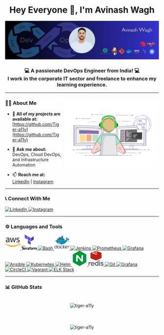 <h1 align="center">Hey Everyone 👋, I'm Avinash Wagh</h1>

<div align="center"> 
  <img src="https://github.com/Tiger-a11y/Tiger-a11y/blob/main/Banner.png" alt="Banner" style="max-width:100%; height:auto;">
</div>

<h3 align="center">💻 A passionate DevOps Engineer from India! 💻<br> I work in the corporate IT sector and freelance to enhance my learning experience.</h3>

---

<img align="right" alt="Coding Animation" width="300" src="https://raw.githubusercontent.com/devSouvik/devSouvik/master/gif3.gif" style="border-radius:10px; margin:10px;">

### 👨‍💻 About Me
- 🌟 **All of my projects are available at:**  
  [https://github.com/Tiger-a11y](https://github.com/Tiger-a11y)

- 💬 **Ask me about:**  
  DevOps, Cloud DevOps, and Infrastructure Automation

- 📫 **Reach me at:**  
  [LinkedIn](https://linkedin.com/in/avinash-wagh101) | [Instagram](https://instagram.com/)

---

### 📞 Connect With Me
<p align="left">
  <a href="https://linkedin.com/in/avinash-wagh101" target="_blank">
    <img src="https://raw.githubusercontent.com/rahuldkjain/github-profile-readme-generator/master/src/images/icons/Social/linked-in-alt.svg" alt="LinkedIn" height="40" width="40" />
  </a>
  <a href="https://instagram.com/" target="_blank">
    <img src="https://raw.githubusercontent.com/rahuldkjain/github-profile-readme-generator/master/src/images/icons/Social/instagram.svg" alt="Instagram" height="40" width="40" />
  </a>
</p>

---

### ⚙️ Languages and Tools

<p align="left"> 
  <a href="https://aws.amazon.com" target="_blank" rel="noreferrer">
    <img src="https://raw.githubusercontent.com/devicons/devicon/master/icons/amazonwebservices/amazonwebservices-original-wordmark.svg" alt="AWS" width="50" height="50"/> 
  </a>
  <a href="https://www.terraform.io/" target="_blank" rel="noreferrer">
    <img src="https://raw.githubusercontent.com/devicons/devicon/master/icons/terraform/terraform-original-wordmark.svg" alt="Terraform" width="50" height="50"/> 
  </a>
  <a href="https://www.gnu.org/software/bash/" target="_blank" rel="noreferrer">
    <img src="https://www.vectorlogo.zone/logos/gnu_bash/gnu_bash-icon.svg" alt="Bash" width="50" height="50"/> 
  </a>
  <a href="https://www.docker.com/" target="_blank" rel="noreferrer">
    <img src="https://raw.githubusercontent.com/devicons/devicon/master/icons/docker/docker-original-wordmark.svg" alt="Docker" width="50" height="50"/> 
  </a>
  <a href="https://www.jenkins.io" target="_blank" rel="noreferrer">
    <img src="https://www.vectorlogo.zone/logos/jenkins/jenkins-icon.svg" alt="Jenkins" width="50" height="50"/> 
  </a>
  <a href="https://prometheus.io/" target="_blank" rel="noreferrer">
    <img src="https://www.vectorlogo.zone/logos/prometheusio/prometheusio-icon.svg" alt="Prometheus" width="50" height="50"/> 
  </a>
  <a href="https://grafana.com/" target="_blank" rel="noreferrer">
    <img src="https://www.vectorlogo.zone/logos/grafana/grafana-icon.svg" alt="Grafana" width="50" height="50"/> 
  </a>
  <a href="https://www.ansible.com/" target="_blank" rel="noreferrer">
    <img src="https://www.vectorlogo.zone/logos/ansible/ansible-icon.svg" alt="Ansible" width="50" height="50"/> 
  </a>
  <a href="https://kubernetes.io/" target="_blank" rel="noreferrer">
    <img src="https://www.vectorlogo.zone/logos/kubernetes/kubernetes-icon.svg" alt="Kubernetes" width="50" height="50"/> 
  </a>
  <a href="https://helm.sh/" target="_blank" rel="noreferrer">
    <img src="https://www.vectorlogo.zone/logos/helmsh/helmsh-icon.svg" alt="Helm" width="50" height="50"/> 
  </a>
  <a href="https://www.nginx.com/" target="_blank" rel="noreferrer">
    <img src="https://raw.githubusercontent.com/devicons/devicon/master/icons/nginx/nginx-original.svg" alt="Nginx" width="50" height="50"/> 
  </a>
  <a href="https://redis.io/" target="_blank" rel="noreferrer">
    <img src="https://raw.githubusercontent.com/devicons/devicon/master/icons/redis/redis-original-wordmark.svg" alt="Redis" width="50" height="50"/> 
  </a>
  <a href="https://git-scm.com/" target="_blank" rel="noreferrer">
    <img src="https://www.vectorlogo.zone/logos/git-scm/git-scm-icon.svg" alt="Git" width="50" height="50"/> 
  </a>
  <a href="https://grafana.com/" target="_blank" rel="noreferrer">
    <img src="https://www.vectorlogo.zone/logos/grafana/grafana-icon.svg" alt="Grafana" width="50" height="50"/> 
  </a>
  <a href="https://circleci.com/" target="_blank" rel="noreferrer">
    <img src="https://www.vectorlogo.zone/logos/circleci/circleci-icon.svg" alt="CircleCI" width="50" height="50"/> 
  </a>
  <a href="https://www.vagrantup.com/" target="_blank" rel="noreferrer">
    <img src="https://www.vectorlogo.zone/logos/vagrantup/vagrantup-icon.svg" alt="Vagrant" width="50" height="50"/> 
  </a>
  <a href="https://www.elastic.co/" target="_blank" rel="noreferrer">
    <img src="https://www.vectorlogo.zone/logos/elastic/elastic-icon.svg" alt="ELK Stack" width="50" height="50"/> 
  </a>
</p>

---

### 📊 GitHub Stats

<p align="center">
  <img align="center" src="https://github-readme-stats.vercel.app/api?username=tiger-a11y&show_icons=true&locale=en" alt="tiger-a11y" style="margin:20px;">
</p>
<p align="center">
  <img align="center" src="https://github-readme-streak-stats.herokuapp.com/?user=tiger-a11y" alt="tiger-a11y" style="margin:20px;">
</p>
